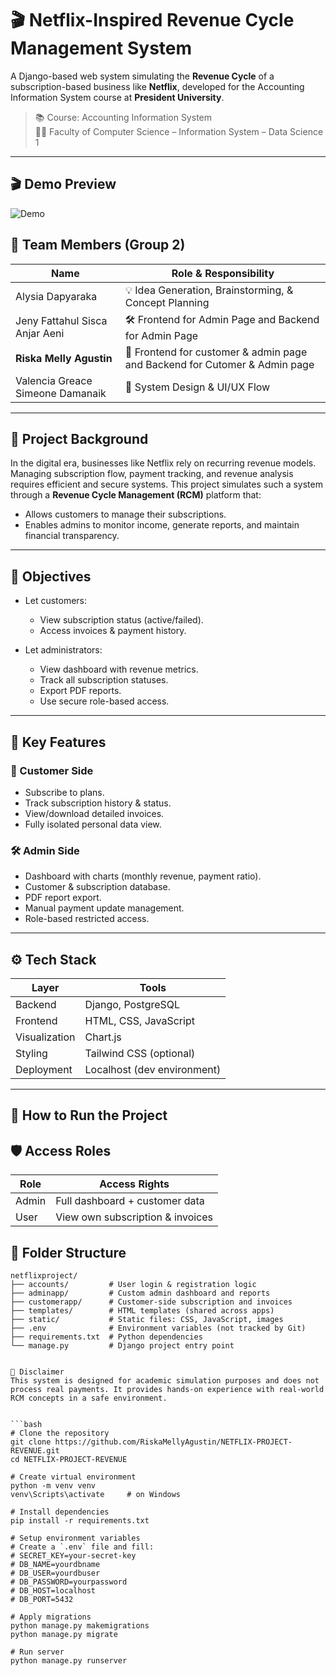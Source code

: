 # 🎬 Netflix-Inspired Revenue Cycle Management System

A Django-based web system simulating the **Revenue Cycle** of a subscription-based business like **Netflix**, developed for the Accounting Information System course at **President University**.
  
> 📚 Course: Accounting Information System  
> 👩‍💻 Faculty of Computer Science – Information System – Data Science 1

---
## 🎬 Demo Preview

![Demo](demo_acc.gif)


## 👥 Team Members (Group 2)

| Name                              | Role & Responsibility                                  |
|-----------------------------------|--------------------------------------------------------|
| Alysia Dapyaraka                  | 💡 Idea Generation, Brainstorming, & Concept Planning  |
| Jeny Fattahul Sisca Anjar Aeni   | 🛠️ Frontend for Admin Page and Backend for Admin Page        |
| **Riska Melly Agustin**          | 🔧 Frontend for customer & admin page and Backend for Cutomer & Admin page     |
| Valencia Greace Simeone Damanaik | 🎨 System Design & UI/UX Flow                          |


---

## 🧠 Project Background

In the digital era, businesses like Netflix rely on recurring revenue models. Managing subscription flow, payment tracking, and revenue analysis requires efficient and secure systems. This project simulates such a system through a **Revenue Cycle Management (RCM)** platform that:
- Allows customers to manage their subscriptions.
- Enables admins to monitor income, generate reports, and maintain financial transparency.

---

## 🎯 Objectives

- Let customers:
  - View subscription status (active/failed).
  - Access invoices & payment history.

- Let administrators:
  - View dashboard with revenue metrics.
  - Track all subscription statuses.
  - Export PDF reports.
  - Use secure role-based access.

---

## 📌 Key Features

### 👤 Customer Side
- Subscribe to plans.
- Track subscription history & status.
- View/download detailed invoices.
- Fully isolated personal data view.

### 🛠️ Admin Side
- Dashboard with charts (monthly revenue, payment ratio).
- Customer & subscription database.
- PDF report export.
- Manual payment update management.
- Role-based restricted access.

---

## ⚙️ Tech Stack

| Layer      | Tools                        |
|------------|------------------------------|
| Backend    | Django, PostgreSQL           |
| Frontend   | HTML, CSS, JavaScript        |
| Visualization | Chart.js                   |
| Styling    | Tailwind CSS (optional)      |
| Deployment | Localhost (dev environment)  |

---
## 🏁 How to Run the Project

## 🛡️ Access Roles
| Role  | Access Rights                    |
| ----- | -------------------------------- |
| Admin | Full dashboard + customer data   |
| User  | View own subscription & invoices |

## 📂 Folder Structure

```text
netflixproject/
├── accounts/         # User login & registration logic
├── adminapp/         # Custom admin dashboard and reports
├── customerapp/      # Customer-side subscription and invoices
├── templates/        # HTML templates (shared across apps)
├── static/           # Static files: CSS, JavaScript, images
├── .env              # Environment variables (not tracked by Git)
├── requirements.txt  # Python dependencies
└── manage.py         # Django project entry point


📢 Disclaimer
This system is designed for academic simulation purposes and does not process real payments. It provides hands-on experience with real-world RCM concepts in a safe environment.


```bash
# Clone the repository
git clone https://github.com/RiskaMellyAgustin/NETFLIX-PROJECT-REVENUE.git
cd NETFLIX-PROJECT-REVENUE

# Create virtual environment
python -m venv venv
venv\Scripts\activate     # on Windows

# Install dependencies
pip install -r requirements.txt

# Setup environment variables
# Create a `.env` file and fill:
# SECRET_KEY=your-secret-key
# DB_NAME=yourdbname
# DB_USER=yourdbuser
# DB_PASSWORD=yourpassword
# DB_HOST=localhost
# DB_PORT=5432

# Apply migrations
python manage.py makemigrations
python manage.py migrate

# Run server
python manage.py runserver


